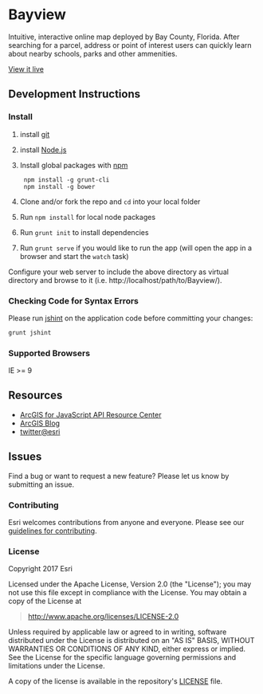 # Bayview

Intuitive, interactive online map deployed by Bay County, Florida. After searching for a parcel, address or point of interest users can quickly learn about nearby schools, parks and other ammenities.

[View it live](http://gis.baycountyfl.gov/beta)

## Development Instructions

### Install

1. install [git](https://git-scm.com/)
2. install [Node.js](https://nodejs.org/)
3. Install global packages with [npm](https://www.npmjs.com)

        npm install -g grunt-cli
        npm install -g bower

4. Clone and/or fork the repo and `cd` into your local folder
5. Run `npm install` for local node packages
6. Run `grunt init` to install dependencies
7. Run `grunt serve` if you would like to run the app (will open the app in a browser and start the `watch` task)

Configure your web server to include the above directory as virtual directory and browse to it (i.e. http://localhost/path/to/Bayview/).

### Checking Code for Syntax Errors

Please run [jshint](http://jshint.com/) on the application code before committing your changes:

```bash
grunt jshint
```

### Supported Browsers

IE >= 9

## Resources

* [ArcGIS for JavaScript API Resource Center](https://developers.arcgis.com/javascript/3/)
* [ArcGIS Blog](http://blogs.esri.com/esri/arcgis/)
* [twitter@esri](http://twitter.com/esri)

## Issues

Find a bug or want to request a new feature?  Please let us know by submitting an issue.

### Contributing

Esri welcomes contributions from anyone and everyone. Please see our [guidelines for contributing](https://github.com/Esri/contributing/blob/master/CONTRIBUTING.md).

### License

Copyright 2017 Esri

Licensed under the Apache License, Version 2.0 (the "License");
you may not use this file except in compliance with the License.
You may obtain a copy of the License at

> http://www.apache.org/licenses/LICENSE-2.0

Unless required by applicable law or agreed to in writing, software
distributed under the License is distributed on an "AS IS" BASIS,
WITHOUT WARRANTIES OR CONDITIONS OF ANY KIND, either express or implied.
See the License for the specific language governing permissions and
limitations under the License.

A copy of the license is available in the repository's [LICENSE](./LICENSE) file.
